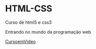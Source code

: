# HTML-CSS
 Curso de html5 e css3

 Entrando no mundo da programação web

<a href="desafios/d10/Android.html">CursoemVideo</a>
